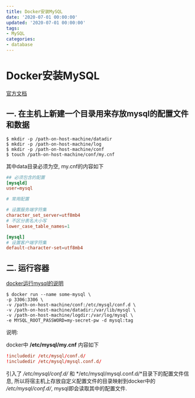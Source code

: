 ```yaml
---
title: Docker安装MySQL
date: '2020-07-01 00:00:00'
updated: '2020-07-01 00:00:00'
tags:
- MySQL
categories:
- database
---
```


# Docker安装MySQL

[官方文档](https://dev.mysql.com/doc/refman/5.7/en/docker-mysql-more-topics.html)

## 一. 在主机上新建一个目录用来存放mysql的配置文件和数据

```shell
$ mkdir -p /path-on-host-machine/datadir
$ mkdir -p /path-on-host-machine/log
$ mkdir -p /path-on-host-machine/conf
$ touch /path-on-host-machine/conf/my.cnf
```

其中data目录必须为空, my.cnf的内容如下

```cnf
## 必须包含的配置
[mysqld]
user=mysql

# 常用配置

# 设置服务端字符集
character_set_server=utf8mb4
# 不区分表名大小写
lower_case_table_names=1

[mysql]
# 设置客户端字符集
default-character-set=utf8mb4
```

## 二. 运行容器

[docker运行mysql的说明](https://hub.docker.com/_/mysql)

```shell
$ docker run --name some-mysql \
-p 3306:3306 \
-v /path-on-host-machine/conf:/etc/mysql/conf.d \
-v /path-on-host-machine/datadir:/var/lib/mysql \
-v /path-on-host-machine/logdir:/var/log/mysql \
-e MYSQL_ROOT_PASSWORD=my-secret-pw -d mysql:tag
```

说明:

docker中 **/etc/mysql/my.cnf** 内容如下

```cnf
!includedir /etc/mysql/conf.d/
!includedir /etc/mysql/mysql.conf.d/
```

引入了 */etc/mysql/conf.d/* 和 */etc/mysql/mysql.conf.d/*目录下的配置文件信息, 所以将宿主机上存放自定义配置文件的目录映射到docker中的 */etc/mysql/conf.d/*, mysql即会读取其中的配置文件.
